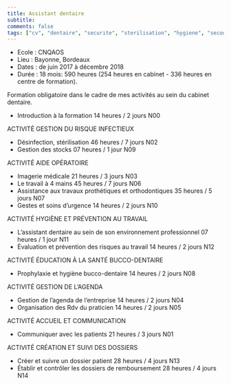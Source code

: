```yaml
---
title: Assistant dentaire
subtitle: 
comments: false
tags: ["cv", "dentaire", "securite", "sterilisation", "hygiene", "secourisme"]
---
```


* Ecole : CNQAOS
* Lieu : Bayonne, Bordeaux
* Dates : de juin 2017 à décembre 2018
* Durée : 18 mois: 590 heures (254 heures en cabinet - 336 heures en centre de formation).

Formation obligatoire dans le cadre de mes activités au sein du cabinet dentaire.


* Introduction à la formation 14 heures / 2 jours N00

ACTIVITÉ GESTION DU RISQUE INFECTIEUX

* Désinfection, stérilisation 46 heures / 7 jours N02
* Gestion des stocks 07 heures / 1 jour N09

ACTIVITÉ AIDE OPÉRATOIRE

* Imagerie médicale 21 heures / 3 jours N03
* Le travail à 4 mains 45 heures / 7 jours N06
* Assistance aux travaux prothétiques et orthodontiques 35 heures / 5 jours N07
* Gestes et soins d’urgence 14 heures / 2 jours N10

ACTIVITÉ HYGIÈNE ET PRÉVENTION AU TRAVAIL

* L’assistant dentaire au sein de son environnement professionnel 07 heures / 1 jour N11
* Évaluation et prévention des risques au travail 14 heures / 2 jours N12

ACTIVITÉ ÉDUCATION À LA SANTÉ BUCCO-DENTAIRE

* Prophylaxie et hygiène bucco-dentaire 14 heures / 2 jours N08

ACTIVITÉ GESTION DE L’AGENDA

* Gestion de l’agenda de l’entreprise 14 heures / 2 jours N04
* Organisation des Rdv du praticien 14 heures / 2 jours N05

ACTIVITÉ ACCUEIL ET COMMUNICATION

* Communiquer avec les patients 21 heures / 3 jours N01

ACTIVITÉ CRÉATION ET SUIVI DES DOSSIERS

* Créer et suivre un dossier patient 28 heures / 4 jours N13
* Établir et contrôler les dossiers de remboursement 28 heures / 4 jours N14


